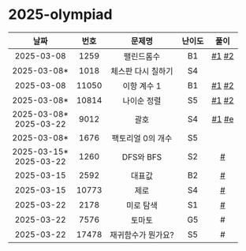 # 2025-olympiad

| 날짜 | 번호 | 문제명 | 난이도 | 풀이 |
| :-: | :-: | :-: | :-: | :-: |
| 2025-03-08 | 1259 | 팰린드롬수 | B1 | [#1](./implements/1259.cpp) [#2](./implements/1259.py) |
| 2025-03-08* | 1018 | 체스판 다시 칠하기 | S4 |
| 2025-03-08 | 11050 | 이항 계수 1 | B1 | [#1](./math/11050.cpp) [#2](./math/11050.py) |
| 2025-03-08* | 10814 | 나이순 정렬 | S5 | [#1](./data-structure/10814.1.py) [#2](./data-structure/10814.2.py) |
| 2025-03-08*<br />2025-03-22 | 9012 | 괄호 | S4 | [#1](./data-structure/9012.py) [#e](./data-structure/9012.eval.py) |
| 2025-03-08* | 1676 | 팩토리얼 0의 개수 | S5 |  |
| 2025-03-15*<br />2025-03-22 | 1260 | DFS와 BFS | S2 | [#](./graph/1260.py) |
| 2025-03-15 | 2592 | 대표값 | B2 | [#](./math/2592.py) |
| 2025-03-15 | 10773 | 제로 | S4 | [#](./data-structure/10773.py) |
| 2025-03-22 | 2178 | 미로 탐색 | S1 | [#](./graph/2178.py) |
| 2025-03-22 | 7576 | 토마토 | G5 | # |
| 2025-03-22 | 17478 | 재귀함수가 뭔가요? | S5 | # |
